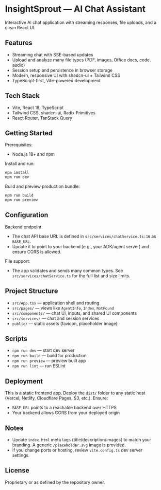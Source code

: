 # InsightSprout — AI Chat Assistant

Interactive AI chat application with streaming responses, file uploads, and a clean React UI.

## Features

- Streaming chat with SSE-based updates
- Upload and analyze many file types (PDF, images, Office docs, code, audio)
- Session setup and persistence in browser storage
- Modern, responsive UI with shadcn-ui + Tailwind CSS
- TypeScript-first, Vite-powered development

## Tech Stack

- Vite, React 18, TypeScript
- Tailwind CSS, shadcn-ui, Radix Primitives
- React Router, TanStack Query

## Getting Started

Prerequisites:
- Node.js 18+ and npm

Install and run:
```bash
npm install
npm run dev
```

Build and preview production bundle:
```bash
npm run build
npm run preview
```

## Configuration

Backend endpoint:
- The chat API base URL is defined in `src/services/chatService.ts:16` as `BASE_URL`.
- Update it to point to your backend (e.g., your ADK/agent server) and ensure CORS is allowed.

File support:
- The app validates and sends many common types. See `src/services/chatService.ts` for the full list and size limits.

## Project Structure

- `src/App.tsx` — application shell and routing
- `src/pages/` — views like `AgentInfo`, `Index`, `NotFound`
- `src/components/` — chat UI, inputs, and shared UI components
- `src/services/` — chat and session services
- `public/` — static assets (favicon, placeholder image)

## Scripts

- `npm run dev` — start dev server
- `npm run build` — build for production
- `npm run preview` — preview built app
- `npm run lint` — run ESLint

## Deployment

This is a static frontend app. Deploy the `dist/` folder to any static host (Vercel, Netlify, Cloudflare Pages, S3, etc.). Ensure:
- `BASE_URL` points to a reachable backend over HTTPS
- Your backend allows CORS from your deployed origin

## Notes

- Update `index.html` meta tags (title/description/images) to match your branding. A generic `/placeholder.svg` image is provided.
- If you change ports or hosting, review `vite.config.ts` dev server settings.

## License

Proprietary or as defined by the repository owner.
